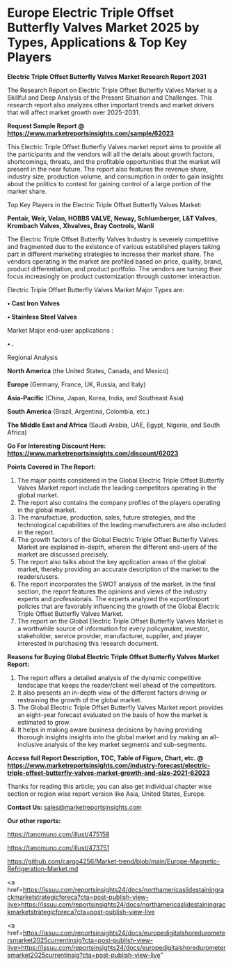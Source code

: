 # Europe Electric Triple Offset Butterfly Valves Market 2025 by Types, Applications & Top Key Players

<strong>Electric Triple Offset Butterfly Valves Market Research Report 2031</strong>

The Research Report on Electric Triple Offset Butterfly Valves Market is a Skillful and Deep Analysis of the Present Situation and Challenges. This research report also analyzes other important trends and market drivers that will affect market growth over 2025-2031.

<strong>Request Sample Report @ <a href=https://www.marketreportsinsights.com/sample/62023>https://www.marketreportsinsights.com/sample/62023</a></strong>

This Electric Triple Offset Butterfly Valves market report aims to provide all the participants and the vendors will all the details about growth factors, shortcomings, threats, and the profitable opportunities that the market will present in the near future. The report also features the revenue share, industry size, production volume, and consumption in order to gain insights about the politics to contest for gaining control of a large portion of the market share.

Top Key Players in the Electric Triple Offset Butterfly Valves Market:

<strong>Pentair, Weir, Velan, HOBBS VALVE, Neway, Schlumberger, L&T Valves, Krombach Valves, Xhvalves, Bray Controls, Wanli</strong>

The Electric Triple Offset Butterfly Valves Industry is severely competitive and fragmented due to the existence of various established players taking part in different marketing strategies to increase their market share. The vendors operating in the market are profiled based on price, quality, brand, product differentiation, and product portfolio. The vendors are turning their focus increasingly on product customization through customer interaction.

Electric Triple Offset Butterfly Valves Market Major Types are:

<strong>• Cast Iron Valves

• Stainless Steel Valves</strong>

Market Major end-user applications :

<strong>• .</strong>

Regional Analysis

</u><strong><b>North America</b></strong> (the United States, Canada, and Mexico)

<strong><b>Europe </b></strong>(Germany, France, UK, Russia, and Italy)

<strong><b>Asia-Pacific</b></strong> (China, Japan, Korea, India, and Southeast Asia)

<strong><b>South America</b></strong> (Brazil, Argentina, Colombia, etc.)

<strong><b>The Middle East and Africa</b></strong> (Saudi Arabia, UAE, Egypt, Nigeria, and South Africa)

<strong>Go For Interesting Discount Here: <a href=https://www.marketreportsinsights.com/discount/62023>https://www.marketreportsinsights.com/discount/62023</a></strong>

<strong>Points Covered in The Report:</strong>
<ol>
  <li>The major points considered in the Global Electric Triple Offset Butterfly Valves Market report include the leading competitors operating in the global market.</li>
  <li>The report also contains the company profiles of the players operating in the global market.</li>
  <li>The manufacture, production, sales, future strategies, and the technological capabilities of the leading manufacturers are also included in the report.</li>
  <li>The growth factors of the Global Electric Triple Offset Butterfly Valves Market are explained in-depth, wherein the different end-users of the market are discussed precisely.</li>
  <li>The report also talks about the key application areas of the global market, thereby providing an accurate description of the market to the readers/users.</li>
  <li>The report incorporates the SWOT analysis of the market. In the final section, the report features the opinions and views of the industry experts and professionals. The experts analyzed the export/import policies that are favorably influencing the growth of the Global Electric Triple Offset Butterfly Valves Market.</li>
  <li>The report on the Global Electric Triple Offset Butterfly Valves Market is a worthwhile source of information for every policymaker, investor, stakeholder, service provider, manufacturer, supplier, and player interested in purchasing this research document.</li>
</ol>
<strong>Reasons for Buying Global Electric Triple Offset Butterfly Valves Market Report:</strong>

<ol>
  <li>The report offers a detailed analysis of the dynamic competitive landscape that keeps the reader/client well ahead of the competitors.</li>
  <li>It also presents an in-depth view of the different factors driving or restraining the growth of the global market.</li>
  <li>The Global Electric Triple Offset Butterfly Valves Market report provides an eight-year forecast evaluated on the basis of how the market is estimated to grow.</li>
  <li>It helps in making aware business decisions by having providing thorough insights insights into the global market and by making an all-inclusive analysis of the key market segments and sub-segments.</li>
</ol>
<strong>Access full Report Description, TOC, Table of Figure, Chart, etc. @ <a href=https://www.marketreportsinsights.com/industry-forecast/electric-triple-offset-butterfly-valves-market-growth-and-size-2021-62023>https://www.marketreportsinsights.com/industry-forecast/electric-triple-offset-butterfly-valves-market-growth-and-size-2021-62023</a></strong>


Thanks for reading this article; you can also get individual chapter wise section or region wise report version like Asia, United States, Europe.

<strong>Contact Us:</strong>
sales@marketreportsinsights.com

<strong>Our other reports:</strong>

<a href=https://tanomuno.com/illust/475158>https://tanomuno.com/illust/475158</a>

<a href=https://tanomuno.com/illust/473751>https://tanomuno.com/illust/473751</a>

<a href=https://github.com/cargo4256/Market-trend/blob/main/Europe-Magnetic-Refrigeration-Market.md>https://github.com/cargo4256/Market-trend/blob/main/Europe-Magnetic-Refrigeration-Market.md</a>

<a href=https://issuu.com/reportsinsights24/docs/northamericaslidestainingrackmarketstrategicforeca?cta=post-publish-view-live>https://issuu.com/reportsinsights24/docs/northamericaslidestainingrackmarketstrategicforeca?cta=post-publish-view-live</a>

<a href=https://issuu.com/reportsinsights24/docs/europedigitalshoredurometersmarket2025currentinsig?cta=post-publish-view-live>https://issuu.com/reportsinsights24/docs/europedigitalshoredurometersmarket2025currentinsig?cta=post-publish-view-live</a>"
